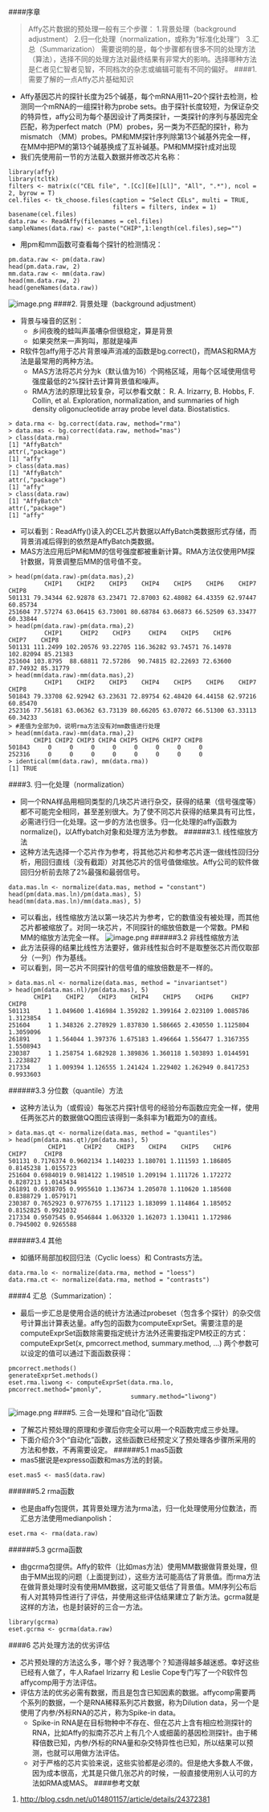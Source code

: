 ####序章
>Affy芯片数据的预处理一般有三个步骤：
1.背景处理（background adjustment）
2.归一化处理（normalization，或称为“标准化处理”）
3.汇总（Summarization）
需要说明的是，每个步骤都有很多不同的处理方法（算法），选择不同的处理方法对最终结果有非常大的影响。选择哪种方法是仁者见仁智者见智，不同档次的杂志或编辑可能有不同的偏好。
####1. 需要了解的一点Affy芯片基础知识
- Affy基因芯片的探针长度为25个碱基，每个mRNA用11~20个探针去检测，检测同一个mRNA的一组探针称为probe sets。由于探针长度较短，为保证杂交的特异性，affy公司为每个基因设计了两类探针，一类探针的序列与基因完全匹配，称为perfect match（PM）probes，另一类为不匹配的探针，称为mismatch （MM）probes。PM和MM探针序列除第13个碱基外完全一样，在MM中把PM的第13个碱基换成了互补碱基。PM和MM探针成对出现
- 我们先使用前一节的方法载入数据并修改芯片名称：
```
library(affy)
library(tcltk)
filters <- matrix(c("CEL file", ".[Cc][Ee][Ll]", "All", ".*"), ncol = 2, byrow = T)
cel.files <- tk_choose.files(caption = "Select CELs", multi = TRUE,
                             filters = filters, index = 1)
basename(cel.files)
data.raw <- ReadAffy(filenames = cel.files)
sampleNames(data.raw) <- paste("CHIP",1:length(cel.files),sep="")
```
- 用pm和mm函数可查看每个探针的检测情况：
```
pm.data.raw <- pm(data.raw)
head(pm.data.raw, 2)
mm.data.raw <- mm(data.raw)
head(mm.data.raw, 2)
head(geneNames(data.raw))
```
![image.png](http://upload-images.jianshu.io/upload_images/6634703-12081fc2addc1959.png?imageMogr2/auto-orient/strip%7CimageView2/2/w/1240)
####2. 背景处理（background adjustment）
- 背景与噪音的区别：
  - 乡间夜晚的蛙叫声虽嘈杂但很稳定，算是背景
  - 如果突然来一声狗叫，那就是噪声
- R软件包affy用于芯片背景噪声消减的函数是bg.correct()，而MAS和RMA方法是最常用的两种方法。
    - MAS方法将芯片分为k（默认值为16）个网格区域，用每个区域使用信号强度最低的2%探针去计算背景值和噪声。
    - RMA方法的原理比较复杂，可以参看文献：
R. A. Irizarry, B. Hobbs, F. Collin, et al. Exploration, normalization, and summaries of high density oligonucleotide array probe level data. Biostatistics.
```
> data.rma <- bg.correct(data.raw, method="rma")
> data.mas <- bg.correct(data.raw, method="mas")
> class(data.rma)
[1] "AffyBatch"
attr(,"package")
[1] "affy"
> class(data.mas)
[1] "AffyBatch"
attr(,"package")
[1] "affy"
> class(data.raw)
[1] "AffyBatch"
attr(,"package")
[1] "affy"
```
- 可以看到：ReadAffy()读入的CEL芯片数据以AffyBatch类数据形式存储，而背景消减后得到的依然是AffyBatch类数据。
- MAS方法应用后PM和MM的信号强度都被重新计算。RMA方法仅使用PM探针数据，背景调整后MM的信号值不变。
```
> head(pm(data.raw)-pm(data.mas),2)
          CHIP1    CHIP2    CHIP3    CHIP4    CHIP5    CHIP6    CHIP7    CHIP8
501131 79.34344 62.92878 63.23471 72.87003 62.48082 64.43359 62.97447 60.85734
251604 77.57274 63.06415 63.73001 80.68784 63.06873 66.52509 63.33477 60.33844
> head(pm(data.raw)-pm(data.rma),2)
          CHIP1     CHIP2    CHIP3     CHIP4    CHIP5    CHIP6     CHIP7    CHIP8
501131 111.2499 102.20576 93.22705 116.36282 93.74571 76.14978 102.82094 85.21383
251604 103.8795  88.68811 72.57286  90.74815 82.22693 72.63600  87.74932 85.31779
> head(mm(data.raw)-mm(data.mas),2)
          CHIP1    CHIP2    CHIP3    CHIP4    CHIP5    CHIP6    CHIP7    CHIP8
501843 79.33708 62.92942 63.23631 72.89754 62.48420 64.44158 62.97216 60.85470
252316 77.56181 63.06362 63.73139 80.66205 63.07072 66.51300 63.33113 60.34233
> #差值为全部为0，说明rma方法没有对mm数值进行处理
> head(mm(data.raw)-mm(data.rma),2)
       CHIP1 CHIP2 CHIP3 CHIP4 CHIP5 CHIP6 CHIP7 CHIP8
501843     0     0     0     0     0     0     0     0
252316     0     0     0     0     0     0     0     0
> identical(mm(data.raw), mm(data.rma))
[1] TRUE
```
####3. 归一化处理（normalization）
- 同一个RNA样品用相同类型的几块芯片进行杂交，获得的结果（信号强度等）都不可能完全相同，甚至差别很大。为了使不同芯片获得的结果具有可比性，必需进行归一化处理。这一步的方法也很多。归一化处理的affy函数为normalize()，以Affybatch对象和处理方法为参数。
######3.1. 线性缩放方法
- 这种方法先选择一个芯片作为参考，将其他芯片和参考芯片逐一做线性回归分析，用回归直线（没有截距）对其他芯片的信号值做缩放。Affy公司的软件做回归分析前去除了2%最强和最弱信号。
```
data.mas.ln <- normalize(data.mas, method = "constant")
head(pm(data.mas.ln)/pm(data.mas), 5)
head(mm(data.mas.ln)/mm(data.mas), 5)
```
- 可以看出，线性缩放方法以第一块芯片为参考，它的数值没有被处理，而其他芯片都被缩放了。对同一块芯片，不同探针的缩放倍数是一个常数。PM和MM的缩放方法完全一样。
![image.png](http://upload-images.jianshu.io/upload_images/6634703-b2d295d56e4a4d87.png?imageMogr2/auto-orient/strip%7CimageView2/2/w/1240)
######3.2 非线性缩放方法
- 此方法获得的结果比线性方法要好，做非线性拟合时不是取整张芯片而仅取部分（一列）作为基线。
- 可以看到，同一芯片不同探针的信号值的缩放倍数是不一样的。
```
> data.mas.nl <- normalize(data.mas, method = "invariantset")
> head(pm(data.mas.nl)/pm(data.mas), 5)
       CHIP1    CHIP2    CHIP3    CHIP4    CHIP5    CHIP6     CHIP7     CHIP8
501131     1 1.049600 1.416984 1.359282 1.399164 2.023109 1.0085786 1.3123854
251604     1 1.348326 2.278929 1.837830 1.586665 2.430550 1.1125804 1.3059096
261891     1 1.564044 1.397376 1.675183 1.496664 1.556477 1.3167355 1.5508943
230387     1 1.258754 1.682928 1.389836 1.360118 1.503893 1.0144591 1.2238827
217334     1 1.009394 1.126555 1.241424 1.229402 1.262949 0.8417253 0.9933603
```
######3.3 分位数（quantile）方法
- 这种方法认为（或假设）每张芯片探针信号的经验分布函数应完全一样，使用任两张芯片的数据做QQ图应该得到一条斜率为1截距为0的直线。
```
> data.mas.qt <- normalize(data.mas, method = "quantiles")
> head(pm(data.mas.qt)/pm(data.mas), 5)
           CHIP1     CHIP2    CHIP3    CHIP4    CHIP5    CHIP6     CHIP7     CHIP8
501131 0.7176374 0.9602134 1.140233 1.180701 1.111593 1.186805 0.8145238 1.0155723
251604 0.6984019 0.9814122 1.198510 1.209194 1.111726 1.172272 0.8287213 1.0143434
261891 0.6938705 0.9955610 1.136734 1.205078 1.110620 1.185608 0.8388729 1.0579171
230387 0.7652923 0.9776755 1.171123 1.183099 1.114864 1.185052 0.8152825 0.9921032
217334 0.9507545 0.9546844 1.063320 1.162073 1.130411 1.172986 0.7945002 0.9265588
```
######3.4 其他
- 如循环局部加权回归法（Cyclic loess）和 Contrasts方法。
```
data.rma.lo <- normalize(data.rma, method = "loess")
data.rma.ct <- normalize(data.rma, method = "contrasts")
```
####4 汇总（Summarization）：
- 最后一步汇总是使用合适的统计方法通过probeset（包含多个探针）的杂交信号计算出计算表达量。affy包的函数为computeExprSet。需要注意的是computeExprSet函数除需要指定统计方法外还需要指定PM校正的方式：computeExprSet(x, pmcorrect.method, summary.method, …)
两个参数可以设定的值可以通过下面函数获得：
```
pmcorrect.methods()
generateExprSet.methods()
eset.rma.liwong <- computeExprSet(data.rma.lo, pmcorrect.method="pmonly",
                                  summary.method="liwong")
```
![image.png](http://upload-images.jianshu.io/upload_images/6634703-2b18ae40c5c66b15.png?imageMogr2/auto-orient/strip%7CimageView2/2/w/1240)
####5. 三合一处理和“自动化”函数
- 了解芯片预处理的原理和步骤后你完全可以用一个R函数完成三步处理。
- 下面介绍介3个“自动化”函数，这些函数已经预定义了预处理各步骤所采用的方法和参数，不再需要设定。
######5.1 mas5函数
- mas5据说是expresso函数和mas方法的封装。
```
eset.mas5 <- mas5(data.raw)
```
######5.2 rma函数
- 也是由affy包提供，其背景处理方法为rma法，归一化处理使用分位数法，而汇总方法使用medianpolish：
```
eset.rma <- rma(data.raw)
```
######5.3 gcrma函数
- 由gcrma包提供。Affy的软件（比如mas方法）使用MM数据做背景处理，但由于MM出现的问题（上面提到过），这些方法可能高估了背景值。而rma方法在做背景处理时没有使用MM数据，这可能又低估了背景值。MM序列公布后有人对其特异性进行了评估，并使用这些评估结果建立了新方法。gcrma就是这样的方法，也是封装好的三合一方法。
```
library(gcrma)
eset.gcrma <- gcrma(data.raw)
```
####6 芯片处理方法的优劣评估
- 芯片预处理的方法这么多，哪个好？我选哪个？知道得越多越迷惑。幸好这些已经有人做了，牛人Rafael Irizarry 和 Leslie Cope专门写了一个R软件包affycomp用于方法评估。
- 评估方法的优劣必需有数据，而且是包含已知因素的数据。affycomp需要两个系列的数据，一个是RNA稀释系列芯片数据，称为Dilution data，另一个是使用了内参/外标RNA的芯片，称为Spike-in data。
    - Spike-in RNA是在目标物种中不存在、但在芯片上含有相应检测探针的RNA，比如Affy的拟南芥芯片上有几个人或细菌的基因检测探针。由于稀释倍数已知，内参/外标的RNA量和杂交特异性也已知，所以结果可以预测，也就可以用做方法评估。
    - 对于严格的芯片实验来说，这些实验都是必须的。但是绝大多数人不做，因为成本很高，尤其是只做几张芯片的时候，一般直接使用别人认可的方法如RMA或MAS。
####参考文献
1. http://blog.csdn.net/u014801157/article/details/24372381
